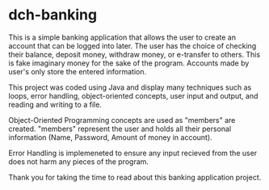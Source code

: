 # dch-banking
This is a simple banking application that allows the user to create an account that can be logged into later. The user has the choice of checking their balance, deposit money, withdraw money, or e-transfer to others. This is fake imaginary money for the sake of the program. Accounts made by user's only store the entered information.

This project was coded using Java and display many techniques such as loops, error handling, object-oriented concepts, user input and output, and reading and writing to a file.

Object-Oriented Programming concepts are used as "members" are created. "members" represent the user and holds all their personal information (Name, Password, Amount of money in account).

Error Handling is implemeneted to ensure any input recieved from the user does not harm any pieces of the program.

Thank you for taking the time to read about this banking application project.
